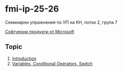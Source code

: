 # fmi-ip-25-26
Семинарни упражнения по УП на КН, поток 2, група 7

[Софтуерни продукти от Microsoft](https://www.fmi.uni-sofia.bg/bg/softuerni-produkti-ot-microsoft)

## Topic
01. [Introduction](./week-01/)
02. [Variables, Conditional Operators, Switch](./week02/)